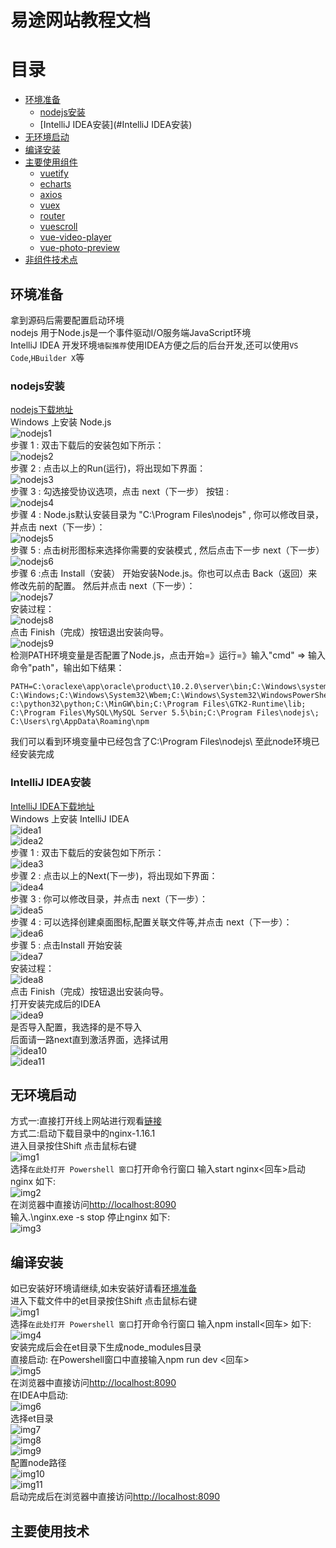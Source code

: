 易途网站教程文档
===


# 目录

* [环境准备](#环境准备)
	* [nodejs安装](#nodejs安装)
	* [IntelliJ IDEA安装](#IntelliJ IDEA安装)
* [无环境启动](#无环境启动)
* [编译安装](#编译安装)
* [主要使用组件](#主要使用组件)
	* [vuetify](#vuetify)
	* [echarts](#echarts)
	* [axios](#axios)
	* [vuex](#vuex)
	* [router](#router)
	* [vuescroll](#vuescroll)
	* [vue-video-player](#vue-video-player)
	* [vue-photo-preview](#vue-photo-preview)
* [非组件技术点](#非组件技术点)
	
## 环境准备
拿到源码后需要配置启动环境<br>
nodejs 用于Node.js是一个事件驱动I/O服务端JavaScript环境<br>
IntelliJ IDEA 开发环境`墙裂推荐`使用IDEA方便之后的后台开发,还可以使用`VS Code`,`HBuilder X`等
### nodejs安装
[nodejs下载地址](http://nodejs.cn/download/)<br>
Windows 上安装 Node.js<br>
![nodejs1](./img/nodejs1.jpg)<br>
步骤 1 : 双击下载后的安装包如下所示：<br>
![nodejs2](./img/nodejs2.png)<br>
步骤 2 : 点击以上的Run(运行)，将出现如下界面：<br>
![nodejs3](./img/nodejs3.png)<br>
步骤 3 : 勾选接受协议选项，点击 next（下一步） 按钮 :<br>
![nodejs4](./img/nodejs4.png)<br>
步骤 4 : Node.js默认安装目录为 "C:\Program Files\nodejs\" , 你可以修改目录，并点击 next（下一步）：<br>
![nodejs5](./img/nodejs5.png)<br>
步骤 5 : 点击树形图标来选择你需要的安装模式 , 然后点击下一步 next（下一步）<br>
![nodejs6](./img/nodejs6.png)<br>
步骤 6 :点击 Install（安装） 开始安装Node.js。你也可以点击 Back（返回）来修改先前的配置。 然后并点击 next（下一步）：<br>
![nodejs7](./img/nodejs7.png)<br>
安装过程：<br>
![nodejs8](./img/nodejs8.png)<br>
点击 Finish（完成）按钮退出安装向导。<br>
![nodejs9](./img/nodejs9.png)<br>
检测PATH环境变量是否配置了Node.js，点击开始=》运行=》输入"cmd" => 输入命令"path"，输出如下结果：
```
PATH=C:\oraclexe\app\oracle\product\10.2.0\server\bin;C:\Windows\system32;
C:\Windows;C:\Windows\System32\Wbem;C:\Windows\System32\WindowsPowerShell\v1.0\;
c:\python32\python;C:\MinGW\bin;C:\Program Files\GTK2-Runtime\lib;
C:\Program Files\MySQL\MySQL Server 5.5\bin;C:\Program Files\nodejs\;
C:\Users\rg\AppData\Roaming\npm
```
我们可以看到环境变量中已经包含了C:\Program Files\nodejs\ 至此node环境已经安装完成
### IntelliJ IDEA安装
[IntelliJ IDEA下载地址](https://www.jetbrains.com/idea/download/#section=windows)<br>
Windows 上安装 IntelliJ IDEA<br>
![idea1](./img/idea1.jpg)<br>
![idea2](./img/idea2.jpg)<br>
步骤 1 : 双击下载后的安装包如下所示：<br>
![idea3](./img/idea3.jpg)<br>
步骤 2 : 点击以上的Next(下一步)，将出现如下界面：<br>
![idea4](./img/idea4.jpg)<br>
步骤 3 : 你可以修改目录，并点击 next（下一步）：<br>
![idea5](./img/idea5.jpg)<br>
步骤 4 : 可以选择创建桌面图标,配置关联文件等,并点击 next（下一步）：<br>
![idea6](./img/idea6.jpg)<br>
步骤 5 : 点击Install 开始安装<br>
![idea7](./img/idea7.png)<br>
安装过程：<br>
![idea8](./img/idea8.png)<br>
点击 Finish（完成）按钮退出安装向导。<br>
打开安装完成后的IDEA<br>
![idea9](./img/idea9.png)<br>
是否导入配置，我选择的是不导入<br>
后面请一路next直到激活界面，选择试用<br>
![idea10](./img/idea10.PNG)<br>
![idea11](./img/idea11.PNG)<br>
## 无环境启动
方式一:直接打开线上网站进行观看[链接](http://vue.etoak.com/)<br>
方式二:启动下载目录中的nginx-1.16.1<br>
进入目录按住Shift 点击鼠标右键<br>
![img1](./img/img1.png)<br>
选择`在此处打开 Powershell 窗口`打开命令行窗口 输入start nginx<回车>启动nginx 如下:<br>
![img2](./img/img2.jpg)<br>
在浏览器中直接访问[http://localhost:8090](http://localhost:8090)<br>
输入.\nginx.exe -s stop 停止nginx 如下:<br>
![img3](./img/img3.jpg)<br>
## 编译安装
如已安装好环境请继续,如未安装好请看[环境准备](#环境准备)<br>
进入下载文件中的et目录按住Shift 点击鼠标右键<br>
![img1](./img/img1.png)<br>
选择`在此处打开 Powershell 窗口`打开命令行窗口 输入npm install<回车> 如下:<br>
![img4](./img/img4.png)<br>
安装完成后会在et目录下生成node_modules目录<br>
直接启动: 在Powershell窗口中直接输入npm run dev <回车> <br>
![img5](./img/img5.png)<br>
在浏览器中直接访问[http://localhost:8090](http://localhost:8090)<br>
在IDEA中启动:<br>
![img6](./img/img6.jpg)<br>
选择et目录<br>
![img7](./img/img7.jpg)<br>
![img8](./img/img8.jpg)<br>
![img9](./img/img9.jpg)<br>
配置node路径<br>
![img10](./img/img10.jpg)<br>
![img11](./img/img11.jpg)<br>
启动完成后在浏览器中直接访问[http://localhost:8090](http://localhost:8090)<br>
## 主要使用技术
